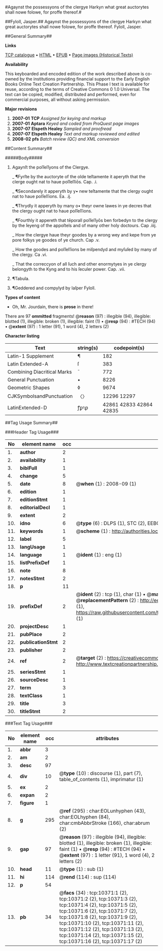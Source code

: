 #Agaynst the possessyons of the clergye Harkyn what great auctorytes shall nowe folowe, for proffe thereof.#

##Fyloll, Jasper.##
Agaynst the possessyons of the clergye Harkyn what great auctorytes shall nowe folowe, for proffe thereof.
Fyloll, Jasper.

##General Summary##

**Links**

[TCP catalogue](http://www.ota.ox.ac.uk/tcp/)  • 
[HTML](http://tei.it.ox.ac.uk/tcp/Texts-HTML/free/A01/A01366.html)  • 
[EPUB](http://tei.it.ox.ac.uk/tcp/Texts-EPUB/free/A01/A01366.epub) • 
[Page images (Historical Texts)](https://data.historicaltexts.jisc.ac.uk/view?pubId=eebo-99845469e&pageId=eebo-99845469e-10371-1)

**Availability**

This keyboarded and encoded edition of the
	       work described above is co-owned by the institutions
	       providing financial support to the Early English Books
	       Online Text Creation Partnership. This Phase I text is
	       available for reuse, according to the terms of Creative
	       Commons 0 1.0 Universal. The text can be copied,
	       modified, distributed and performed, even for
	       commercial purposes, all without asking permission.

**Major revisions**

1. __2007-01__ __TCP__ *Assigned for keying and markup*
1. __2007-01__ __Aptara__ *Keyed and coded from ProQuest page images*
1. __2007-07__ __Elspeth Healey__ *Sampled and proofread*
1. __2007-07__ __Elspeth Healey__ *Text and markup reviewed and edited*
1. __2008-02__ __pfs__ *Batch review (QC) and XML conversion*

##Content Summary##

#####Body#####

1. Agaynſt the poſſeſſyons
of the Clergye.

    _ ¶Fyrſte by the auctoryte of the olde
teſtamente it aperyth that the clerge
ought nat to haue poſſeſſiōs. Cap. .i.

    _ ¶Secondarely it apperyth by y• new
teſtamente that the clergy ought nat
to haue poſſeſſions. Ea. .ij.

    _ ¶Thrydly it apperyth by many o•
theyr owne lawes in ye decres that the
clergy ought nat to haue poſſeſſions.

    _ ¶Fourthly it appereth that tēporall
poſſeſſyōs ben forbedyn to the clergy
by the ſeyeng of the appoſtels and of
many other holy doctours. Cap .iiij.

    _ How the clergye haue theyr goodes
by a wrong wey and kepe from ye pore
folkys ye goodes of ye church. Cap .v.

    _ How the goodes and poſſeſſions be
miſpendyd and myſuſed by many of
the clergy. Ca .vi.

    _ That the correccyon of all ſuch and
other enormytyes in ye clergy belongyth
to the Kyng and to his ſeculer
power. Cap. .vii.

1. ¶Tabula.

1. ¶Geddered and compylyd by
Iaſper Fyloll.

**Types of content**

  * Oh, Mr. Jourdain, there is **prose** in there!

There are 97 **ommitted** fragments! 
 @__reason__ (97) : illegible (94), illegible: blotted (1), illegible: broken (1), illegible: faint (1)  •  @__resp__ (94) : #TECH (94)  •  @__extent__ (97) : 1 letter (91), 1 word (4), 2 letters (2)

**Character listing**


|Text|string(s)|codepoint(s)|
|---|---|---|
|Latin-1 Supplement|¶|182|
|Latin Extended-A|ſ|383|
|Combining             Diacritical Marks|̄|772|
|General Punctuation|•|8226|
|Geometric Shapes|◊|9674|
|CJKSymbolsandPunctuation|〈〉|12296 12297|
|LatinExtended-D|ꝭꝑꝰꝓ|42861 42833 42864 42835|

##Tag Usage Summary##

###Header Tag Usage###

|No|element name|occ|attributes|
|---|---|---|---|
|1.|__author__|2||
|2.|__availability__|1||
|3.|__biblFull__|1||
|4.|__change__|5||
|5.|__date__|8| @__when__ (1) : 2008-09 (1)|
|6.|__edition__|1||
|7.|__editionStmt__|1||
|8.|__editorialDecl__|1||
|9.|__extent__|2||
|10.|__idno__|6| @__type__ (6) : DLPS (1), STC (2), EEBO-CITATION (1), PROQUEST (1), VID (1)|
|11.|__keywords__|1| @__scheme__ (1) : http://authorities.loc.gov/ (1)|
|12.|__label__|5||
|13.|__langUsage__|1||
|14.|__language__|1| @__ident__ (1) : eng (1)|
|15.|__listPrefixDef__|1||
|16.|__note__|8||
|17.|__notesStmt__|2||
|18.|__p__|11||
|19.|__prefixDef__|2| @__ident__ (2) : tcp (1), char (1)  •  @__matchPattern__ (2) : ([0-9\-]+):([0-9IVX]+) (1), (.+) (1)  •  @__replacementPattern__ (2) : http://eebo.chadwyck.com/downloadtiff?vid=$1&page=$2 (1), https://raw.githubusercontent.com/textcreationpartnership/Texts/master/tcpchars.xml#$1 (1)|
|20.|__projectDesc__|1||
|21.|__pubPlace__|2||
|22.|__publicationStmt__|2||
|23.|__publisher__|2||
|24.|__ref__|2| @__target__ (2) : https://creativecommons.org/publicdomain/zero/1.0/ (1), http://www.textcreationpartnership.org/docs/. (1)|
|25.|__seriesStmt__|1||
|26.|__sourceDesc__|1||
|27.|__term__|3||
|28.|__textClass__|1||
|29.|__title__|3||
|30.|__titleStmt__|2||


###Text Tag Usage###

|No|element name|occ|attributes|
|---|---|---|---|
|1.|__abbr__|3||
|2.|__am__|2||
|3.|__desc__|97||
|4.|__div__|10| @__type__ (10) : discourse (1), part (7), table_of_contents (1), imprimatur (1)|
|5.|__ex__|2||
|6.|__expan__|2||
|7.|__figure__|1||
|8.|__g__|295| @__ref__ (295) : char:EOLunhyphen (43), char:EOLhyphen (84), char:cmbAbbrStroke (166), char:abrum (2)|
|9.|__gap__|97| @__reason__ (97) : illegible (94), illegible: blotted (1), illegible: broken (1), illegible: faint (1)  •  @__resp__ (94) : #TECH (94)  •  @__extent__ (97) : 1 letter (91), 1 word (4), 2 letters (2)|
|10.|__head__|11| @__type__ (1) : sub (1)|
|11.|__hi__|114| @__rend__ (114) : sup (114)|
|12.|__p__|54||
|13.|__pb__|34| @__facs__ (34) : tcp:10371:1 (2), tcp:10371:2 (2), tcp:10371:3 (2), tcp:10371:4 (2), tcp:10371:5 (2), tcp:10371:6 (2), tcp:10371:7 (2), tcp:10371:8 (2), tcp:10371:9 (2), tcp:10371:10 (2), tcp:10371:11 (2), tcp:10371:12 (2), tcp:10371:13 (2), tcp:10371:14 (2), tcp:10371:15 (2), tcp:10371:16 (2), tcp:10371:17 (2)|
